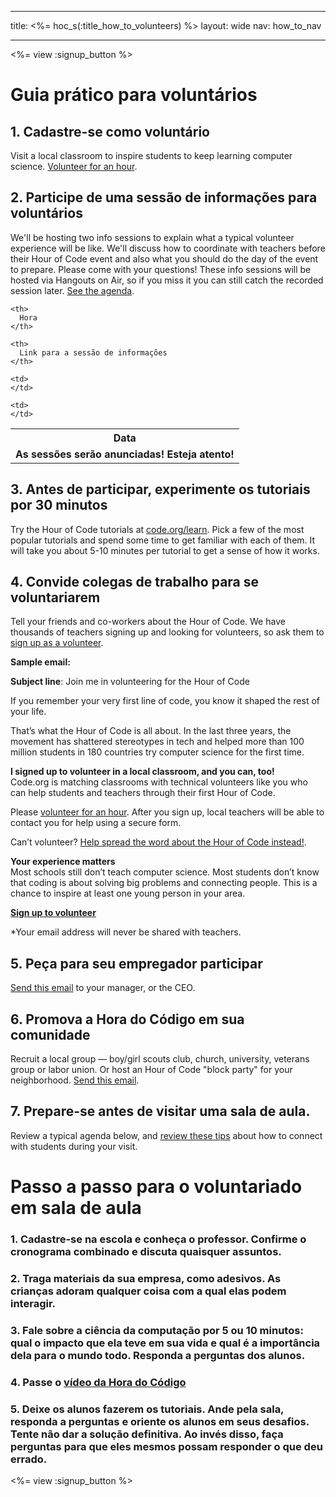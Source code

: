 * * *

title: <%= hoc_s(:title_how_to_volunteers) %> layout: wide nav: how_to_nav

* * *

<%= view :signup_button %>

# Guia prático para voluntários

## 1. Cadastre-se como voluntário

Visit a local classroom to inspire students to keep learning computer science. [Volunteer for an hour](https://code.org/volunteer/engineer).

## 2. Participe de uma sessão de informações para voluntários

We'll be hosting two info sessions to explain what a typical volunteer experience will be like. We'll discuss how to coordinate with teachers before their Hour of Code event and also what you should do the day of the event to prepare. Please come with your questions! These info sessions will be hosted via Hangouts on Air, so if you miss it you can still catch the recorded session later. [See the agenda](https://docs.google.com/document/d/1y2PjgICSEnYGTD7MT1mvLS6RvA9BJDG4zWheD0ZFIUo/edit?usp=sharing).

<table>
  <tr>
    <th>
      Data
    </th>
    
    <th>
      Hora
    </th>
    
    <th>
      Link para a sessão de informações
    </th>
  </tr>
  
  <tr>
    <td>
      <strong>As sessões serão anunciadas! Esteja atento!</strong>
    </td>
    
    <td>
    </td>
    
    <td>
    </td>
  </tr>
</table>

## 3. Antes de participar, experimente os tutoriais por 30 minutos

Try the Hour of Code tutorials at [code.org/learn](https://code.org/learn). Pick a few of the most popular tutorials and spend some time to get familiar with each of them. It will take you about 5-10 minutes per tutorial to get a sense of how it works.

## 4. Convide colegas de trabalho para se voluntariarem

Tell your friends and co-workers about the Hour of Code. We have thousands of teachers signing up and looking for volunteers, so ask them to [sign up as a volunteer](https://code.org/volunteer).

**Sample email:**

**Subject line**: Join me in volunteering for the Hour of Code

If you remember your very first line of code, you know it shaped the rest of your life.

That’s what the Hour of Code is all about. In the last three years, the movement has shattered stereotypes in tech and helped more than 100 million students in 180 countries try computer science for the first time.

**I signed up to volunteer in a local classroom, and you can, too!**   
Code.org is matching classrooms with technical volunteers like you who can help students and teachers through their first Hour of Code.

Please [volunteer for an hour](https://code.org/volunteer/engineer). After you sign up, local teachers will be able to contact you for help using a secure form.

Can’t volunteer? [Help spread the word about the Hour of Code instead!](https://hourofcode.com/promote).

**Your experience matters**  
Most schools still don’t teach computer science. Most students don’t know that coding is about solving big problems and connecting people. This is a chance to inspire at least one young person in your area.

**[Sign up to volunteer](https://code.org/volunteer/engineer)**

*Your email address will never be shared with teachers.

## 5. Peça para seu empregador participar

[Send this email](https://hourofcode.com/promote/resources#email) to your manager, or the CEO.

## 6. Promova a Hora do Código em sua comunidade

Recruit a local group — boy/girl scouts club, church, university, veterans group or labor union. Or host an Hour of Code "block party" for your neighborhood. [Send this email](https://hourofcode.com/promote/resources#email).

## 7. Prepare-se antes de visitar uma sala de aula.

Review a typical agenda below, and [review these tips](https://code.org/files/CSTT_Volunteers.pdf) about how to connect with students during your visit.

# Passo a passo para o voluntariado em sala de aula

### 1. Cadastre-se na escola e conheça o professor. Confirme o cronograma combinado e discuta quaisquer assuntos.

### 2. Traga materiais da sua empresa, como adesivos. As crianças adoram qualquer coisa com a qual elas podem interagir.

### 3. Fale sobre a ciência da computação por 5 ou 10 minutos: qual o impacto que ela teve em sua vida e qual é a importância dela para o mundo todo. Responda a perguntas dos alunos.

### 4. Passe o [vídeo da Hora do Código](https://www.youtube.com/watch?v=2DxWIxec6yo)

### 5. Deixe os alunos fazerem os tutoriais. Ande pela sala, responda a perguntas e oriente os alunos em seus desafios. Tente não dar a solução definitiva. Ao invés disso, faça perguntas para que eles mesmos possam responder o que deu errado.

<%= view :signup_button %>